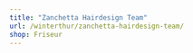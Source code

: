 ```yaml
---
title: "Zanchetta Hairdesign Team"
url: /winterthur/zanchetta-hairdesign-team/
shop: Friseur
---
```

